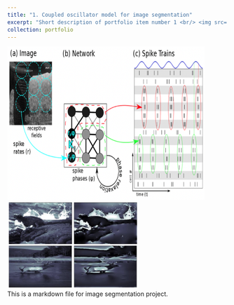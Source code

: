 ```yaml
---
title: "1. Coupled oscillator model for image segmentation"
excerpt: "Short description of portfolio item number 1 <br/> <img src='/images/img_seg_model.png' width='450' height='350'/> <img src='/images/cartoonization.png' width='300' height='200'/>"
collection: portfolio
---
```


<img src='/images/img_seg_model.png' width='450' height='350'/> <img src='/images/cartoonization.png' width='300' height='200'/> <br/> This is a markdown file for image segmentation project.
